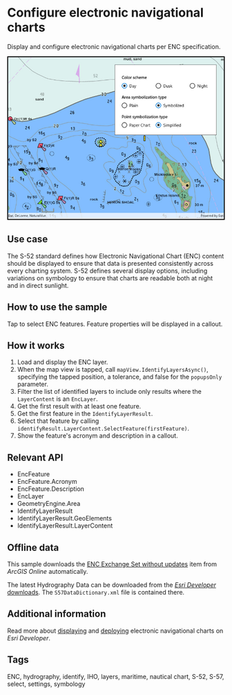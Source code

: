 # Configure electronic navigational charts

Display and configure electronic navigational charts per ENC specification.

![Screenshot of Configure electronic navigational charts sample](ConfigureElectronicNavigationalCharts.jpg)

## Use case

The S-52 standard defines how Electronic Navigational Chart (ENC) content should be displayed to ensure that data is presented consistently across every charting system. S-52 defines several display options, including variations on symbology to ensure that charts are readable both at night and in direct sunlight.

## How to use the sample

Tap to select ENC features. Feature properties will be displayed in a callout.

## How it works

1. Load and display the ENC layer.
2. When the map view is tapped, call `mapView.IdentifyLayersAsync()`, specifying the tapped position, a tolerance, and false for the `popupsOnly` parameter.
3. Filter the list of identified layers to include only results where the `LayerContent` is an `EncLayer`.
4. Get the first result with at least one feature.
5. Get the first feature in the `IdentifyLayerResult`.
6. Select that feature by calling `identifyResult.LayerContent.SelectFeature(firstFeature)`.
7. Show the feature's acronym and description in a callout.

## Relevant API

* EncFeature
* EncFeature.Acronym
* EncFeature.Description
* EncLayer
* GeometryEngine.Area
* IdentifyLayerResult
* IdentifyLayerResult.GeoElements
* IdentifyLayerResult.LayerContent

## Offline data

This sample downloads the [ENC Exchange Set without updates](https://www.arcgis.com/home/item.html?id=9d2987a825c646468b3ce7512fb76e2d) item from *ArcGIS Online* automatically.

The latest Hydrography Data can be downloaded from the [*Esri Developer* downloads](https://developers.arcgis.com/downloads/). The `S57DataDictionary.xml` file is contained there.

## Additional information

Read more about [displaying](https://developers.arcgis.com/swift/layers/display-electronic-navigational-charts/) and [deploying](https://developers.arcgis.com/swift/license-and-deployment/deployment/#enc-electronic-navigational-charts-style-directory) electronic navigational charts on *Esri Developer*.

## Tags

ENC, hydrography, identify, IHO, layers, maritime, nautical chart, S-52, S-57, select, settings, symbology